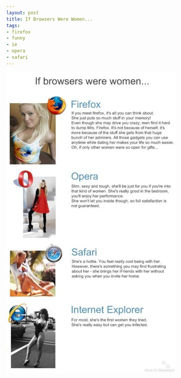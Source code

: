 ```yaml
---
layout: post
title: If Browsers Were Women...
tags:
- firefox
- funny
- ie
- opera
- safari
---
```


<img
  src="/images/2008/if_broswers_were_women.jpg"
  alt="If Browsers Were Women..."
  title="If Browsers Were Women..."
  class="center border" />
